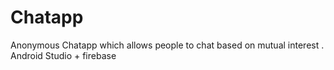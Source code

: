 # Chatapp
Anonymous Chatapp which allows people to chat based on mutual interest .
Android Studio + firebase

